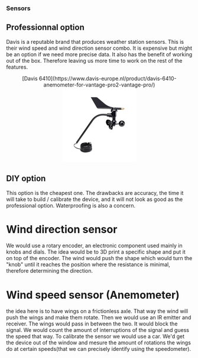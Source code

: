 ### Sensors

## Professionnal option

Davis is a reputable brand that produces weather station sensors.
This is their wind speed and wind direction sensor combo. It is expensive but might be an option if we need more precise data.
It also has the benefit of working out of the box. Therefore leaving us more time to work on the rest of the features.
<center>
[Davis 6410](https://www.davis-europe.nl/product/davis-6410-anemometer-for-vantage-pro2-vantage-pro/)

<img src="pictures/6410.jpg" width="200" height="200" />
</center>

## DIY option

This option is the cheapest one.  The drawbacks are accuracy, the time it will take to build / calibrate the device, and it will not look as good as the professional option. Waterproofing is also a concern.

# Wind direction sensor

We would use a rotary encoder, an electronic component used mainly in knobs and dials. The idea would be to 3D print a specific shape and put it on top of the encoder.
The wind would push the shape which would turn the "knob" until it reaches the position where the resistance is minimal, therefore determining the direction.

# Wind speed sensor (Anemometer)

the idea here is to have wings on a frictionless axle. That way the wind will push the wings and make them rotate.
Then we would use an IR emitter and receiver. The wings would pass in between the two. It would block the signal.
We would count the amount of interruptions of the signal and guess the speed that way. 
To calibrate the sensor we would use a car. We'd get the device out of the window and mesure the amount of rotations the wings do at certain speeds(that we can precisely identify using the speedometer).